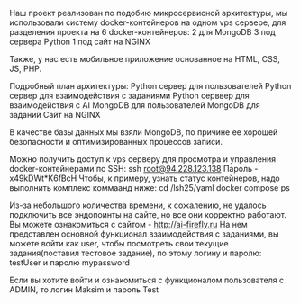 Наш проект реализован по подобию микросервисной архитектуры, мы использовали систему docker-контейнеров на одном vps сервере, для разделения проекта на 6 docker-контейнеров:
2 для MongoDB
3 под сервера Python
1 под сайт на NGINX

Также, у нас есть мобильное приложение основанное на HTML, CSS, JS, PHP.

Подробный план архитектуры:
Python сервер для пользователей
Python сервер для взаимодействия с заданиями
Python серввер для взаимодействия с AI
MongoDB для пользователей
MongoDB для заданий
Сайт на NGINX

В качестве базы данных мы взяли MongoDB, по причине ее хорошей безопасности и оптимизированных процессов записи.

Можно получить доступ к vps серверу для просмотра и управления docker-контейнерами по SSH:
ssh root@94.228.123.138
Пароль - x49kDWt*K6fBcH
Чтобы, к примеру, узнать статус контейнеров, надо выполнить комплекс коммаанд ниже:
cd /lsh25/yaml
docker compose ps

Из-за небольшого количества времени, к сожалению, не удалось подключить все эндопоинты на сайте, но все они корректно работают.
Вы можете ознакомиться с сайтом - http://ai-firefly.ru
На нем представлен основной функционал взаимодействия с заданиями, вы можете войти как user, чтобы посмотреть свои текущие задания(поставил тестовое задание), по этому логину и паролю:
testUser и паролю mypassword

Если вы хотите войти и ознакомиться с функционалом пользователя с ADMIN, то логин Maksim и пароль Test

